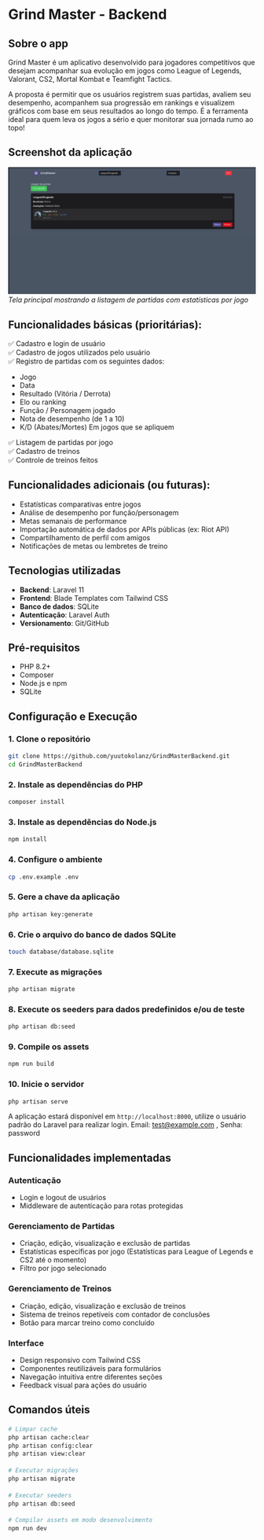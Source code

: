 # Grind Master - Backend

## Sobre o app

Grind Master é um aplicativo desenvolvido para jogadores competitivos que desejam acompanhar sua evolução em jogos como League of Legends, Valorant, CS2, Mortal Kombat e Teamfight Tactics.

A proposta é permitir que os usuários registrem suas partidas, avaliem seu desempenho, acompanhem sua progressão em rankings e visualizem gráficos com base em seus resultados ao longo do tempo. É a ferramenta ideal para quem leva os jogos a sério e quer monitorar sua jornada rumo ao topo!

## Screenshot da aplicação

![Grind Master - Tela principal](./docs/screenshot.png)
_Tela principal mostrando a listagem de partidas com estatísticas por jogo_


## Funcionalidades básicas (prioritárias):

✅ Cadastro e login de usuário  
✅ Cadastro de jogos utilizados pelo usuário  
✅ Registro de partidas com os seguintes dados:

-   Jogo
-   Data
-   Resultado (Vitória / Derrota)
-   Elo ou ranking
-   Função / Personagem jogado
-   Nota de desempenho (de 1 a 10)
-   K/D (Abates/Mortes) Em jogos que se apliquem

✅ Listagem de partidas por jogo  
✅ Cadastro de treinos  
✅ Controle de treinos feitos  

## Funcionalidades adicionais (ou futuras):

-   Estatísticas comparativas entre jogos
-   Análise de desempenho por função/personagem
-   Metas semanais de performance
-   Importação automática de dados por APIs públicas (ex: Riot API)
-   Compartilhamento de perfil com amigos
-   Notificações de metas ou lembretes de treino

## Tecnologias utilizadas

-   **Backend**: Laravel 11
-   **Frontend**: Blade Templates com Tailwind CSS
-   **Banco de dados**: SQLite
-   **Autenticação**: Laravel Auth
-   **Versionamento**: Git/GitHub

## Pré-requisitos

-   PHP 8.2+
-   Composer
-   Node.js e npm
-   SQLite

## Configuração e Execução

### 1. Clone o repositório

```bash
git clone https://github.com/yuutokolanz/GrindMasterBackend.git
cd GrindMasterBackend
```

### 2. Instale as dependências do PHP

```bash
composer install
```

### 3. Instale as dependências do Node.js

```bash
npm install
```

### 4. Configure o ambiente

```bash
cp .env.example .env
```

### 5. Gere a chave da aplicação

```bash
php artisan key:generate
```

### 6. Crie o arquivo do banco de dados SQLite
```bash
touch database/database.sqlite
```

### 7. Execute as migrações

```bash
php artisan migrate
```

### 8. Execute os seeders para dados predefinidos e/ou de teste

```bash
php artisan db:seed
```

### 9. Compile os assets

```bash
npm run build
```

### 10. Inicie o servidor

```bash
php artisan serve
```

A aplicação estará disponível em `http://localhost:8000`, utilize o usuário padrão do Laravel para realizar login. Email: test@example.com , Senha: password


## Funcionalidades implementadas

### Autenticação

-   Login e logout de usuários
-   Middleware de autenticação para rotas protegidas

### Gerenciamento de Partidas

-   Criação, edição, visualização e exclusão de partidas
-   Estatísticas específicas por jogo (Estatísticas para League of Legends e CS2 até o momento)
-   Filtro por jogo selecionado

### Gerenciamento de Treinos

-   Criação, edição, visualização e exclusão de treinos
-   Sistema de treinos repetíveis com contador de conclusões
-   Botão para marcar treino como concluído

### Interface

-   Design responsivo com Tailwind CSS
-   Componentes reutilizáveis para formulários
-   Navegação intuitiva entre diferentes seções
-   Feedback visual para ações do usuário

## Comandos úteis

```bash
# Limpar cache
php artisan cache:clear
php artisan config:clear
php artisan view:clear

# Executar migrações
php artisan migrate

# Executar seeders
php artisan db:seed

# Compilar assets em modo desenvolvimento
npm run dev